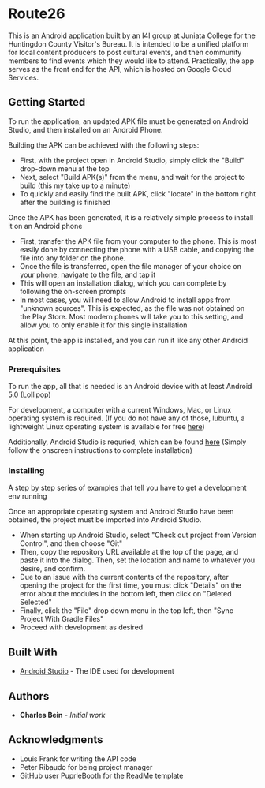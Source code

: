 # Route26

This is an Android application built by an I4I group at Juniata College for the Huntingdon County Visitor's Bureau. It is intended to be a unified platform for local content producers to post cultural events, and then community members to find events which they would like to attend. Practically, the app serves as the front end for the API, which is hosted on Google Cloud Services. 

## Getting Started

To run the application, an updated APK file must be generated on Android Studio, and then installed on an Android Phone.

Building the APK can be achieved with the following steps:

* First, with the project open in Android Studio, simply click the "Build" drop-down menu at the top
* Next, select "Build APK(s)" from the menu, and wait for the project to build (this my take up to a minute)
* To quickly and easily find the built APK, click "locate" in the bottom right after the building is finished

Once the APK has been generated, it is a relatively simple process to install it on an Android phone

* First, transfer the APK file from your computer to the phone. This is most easily done by connecting the phone with a USB cable, and copying the file into any folder on the phone.
* Once the file is transferred, open the file manager of your choice on your phone, navigate to the file, and tap it
* This will open an installation dialog, which you can complete by following the on-screen prompts
* In most cases, you will need to allow Android to install apps from "unknown sources". This is expected, as the file was not obtained on the Play Store. Most modern phones will take you to this setting, and allow you to only enable it for this single installation

At this point, the app is installed, and you can run it like any other Android application 

### Prerequisites

To run the app, all that is needed is an Android device with at least Android 5.0 (Lollipop)

For development, a computer with a current Windows, Mac, or Linux operating system is required. (If you do not have any of those, lubuntu, a lightweight Linux operating system is available for free [here](https://lubuntu.net/))

Additionally, Android Studio is requried, which can be found [here](https://developer.android.com/studio/) (Simply follow the onscreen instructions to complete installation)

### Installing

A step by step series of examples that tell you have to get a development env running

Once an appropriate operating system and Android Studio have been obtained, the project must be imported into Android Studio.

* When starting up Android Studio, select "Check out project from Version Control", and then choose "Git"
* Then, copy the repository URL available at the top of the page, and paste it into the dialog. Then, set the location and name to whatever you desire, and confirm.
* Due to an issue with the current contents of the repository, after opening the project for the first time, you must click "Details" on the error about the modules in the bottom left, then click on "Deleted Selected"
* Finally, click the "File" drop down menu in the top left, then "Sync Project With Gradle Files"
* Proceed with development as desired


## Built With

* [Android Studio](https://developer.android.com/studio/) - The IDE used for development



## Authors

* **Charles Bein** - *Initial work*


## Acknowledgments

* Louis Frank for writing the API code
* Peter Ribaudo for being project manager
* GitHub user PuprleBooth for the ReadMe template

